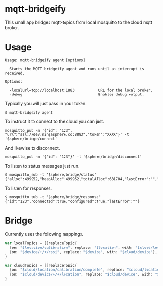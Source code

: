 # mqtt-bridgeify

This small app bridges mqtt-topics from local mosquitto to the cloud mqtt broker.

# Usage

```
Usage: mqtt-bridgeify agent [options]

  Starts the MQTT bridgeify agent and runs until an interrupt is received.

Options:

  -localurl=tcp://localhost:1883           URL for the local broker.
  -debug                                   Enables debug output.
```

Typically you will just pass in your token.

```
$ mqtt-bridgeify agent
```

To instruct it to connect to the cloud you can just.

```
mosquitto_pub -m '{"id": "123", "url":"ssl://dev.ninjasphere.co:8883","token":"XXXX"}' -t '$sphere/bridge/connect'
```

And likewise to disconnect.

```
mosquitto_pub -m '{"id": "123"}' -t '$sphere/bridge/disconnect'
```

To listen to status messages just run.

```
$ mosquitto_sub -t '$sphere/bridge/status'
{"alloc":499952,"heapAlloc":499952,"totalAlloc":631704,"lastError":"","connected":true,"configured":true,"count":0}
```

To listen for responses.

```
$ mosquitto_sub -t '$sphere/bridge/response'
{"id":"123","connected":true,"configured":true,"lastError":""}
```

# Bridge

Currently uses the following mappings.

```go
var localTopics = []replaceTopic{
  {on: "$location/calibration", replace: "$location", with: "$cloud/location"},
  {on: "$device/+/+/rssi", replace: "$device", with: "$cloud/device"},
}

var cloudTopics = []replaceTopic{
  {on: "$cloud/location/calibration/complete", replace: "$cloud/location", with: "$location"},
  {on: "$cloud/device/+/+/location", replace: "$cloud/device", with: "$device"},
}
```

